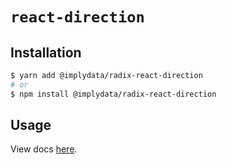# `react-direction`

## Installation

```sh
$ yarn add @implydata/radix-react-direction
# or
$ npm install @implydata/radix-react-direction
```

## Usage

View docs [here](https://radix-ui.com/primitives/docs/utilities/direction).
